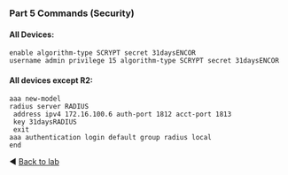 ### Part 5 Commands (Security)
#### All Devices:
```
enable algorithm-type SCRYPT secret 31daysENCOR
username admin privilege 15 algorithm-type SCRYPT secret 31daysENCOR
```
#### All devices except R2:
```
aaa new-model
radius server RADIUS
 address ipv4 172.16.100.6 auth-port 1812 acct-port 1813
 key 31daysRADIUS
 exit
aaa authentication login default group radius local
end
```
◀️ [Back to lab](https://github.com/tech-zero/ccnp-encor/blob/main/labs/_ciscopress/lab1/README.md)
